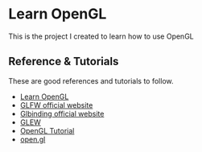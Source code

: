 # Learn OpenGL

This is the project I created to learn how to use OpenGL

## Reference & Tutorials

These are good references and tutorials to follow.

- [Learn OpenGL](https://learnopengl.com/)
- [GLFW official website](https://www.glfw.org)
- [Glbinding official website](https://glbinding.org/)
- [GLEW](http://glew.sourceforge.net/)
- [OpenGL Tutorial](http://www.opengl-tutorial.org/)
- [open.gl](https://open.gl/)

